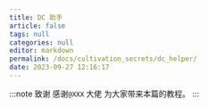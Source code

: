 ```yaml
---
title: DC 助手
article: false
tags: null
categories: null
editor: markdown
permalink: /docs/cultivation_secrets/dc_helper/
date: 2023-09-27 12:16:17
---
```

:::note 致谢
感谢`@XXX` 大佬 为大家带来本篇的教程。
:::